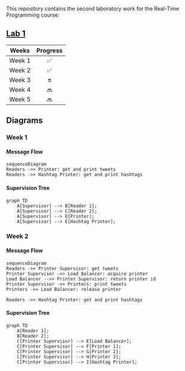 This repository contains the second laboratory work for the Real-Time Programming course:

## [Lab 1](Lab1)
| Weeks                | Progress           |
| :---:                | :---:              |
| Week 1               | :white_check_mark: |
| Week 2               | :white_check_mark: |
| Week 3               | :on:               |
| Week 4               | :soon:             |
| Week 5               | :soon:             |


## Diagrams

### Week 1

#### Message Flow

```mermaid
sequenceDiagram
Readers ->> Printer: get and print tweets
Readers ->> Hashtag Printer: get and print hashtags
```

#### Supervision Tree

```mermaid
graph TD 
    A[Supervisor] --> B[Reader 1];
    A[Supervisor] --> C[Reader 2];
    A[Supervisor] --> D[Printer];
    A[Supervisor] --> E[Hashtag Printer];
```

### Week 2

#### Message Flow

```mermaid
sequenceDiagram
Readers ->> Printer Supervisor: get tweets
Printer Supervisor ->> Load Balancer: acquire printer
Load Balancer -->> Printer Supervisor: return printer id
Printer Supervisor ->> Printers: print tweets
Printers ->> Load Balancer: release printer

Readers ->> Hashtag Printer: get and print hashtags
```

#### Supervision Tree

```mermaid
graph TD 
    A[Reader 1];
    B[Reader 2];
    C[Printer Supervisor] --> E[Load Balancer];
    C[Printer Supervisor] --> F[Printer 1];
    C[Printer Supervisor] --> G[Printer 2];
    C[Printer Supervisor] --> H[Printer 3];
    C[Printer Supervisor] --> I[Hashtag Printer];
```
